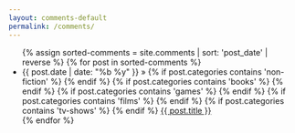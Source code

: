 ```yaml
---
layout: comments-default
permalink: /comments/
---
```


<ul>
  {% assign sorted-comments = site.comments | sort: 'post_date' | reverse %}
  {% for post in sorted-comments %}
    <li>
      <time datetime="{{ post.date }}">{{ post.date | date: "%b %y" }}</time>
      &raquo;
      {% if post.categories contains 'non-fiction' %}
        <i class="fas fa-pencil-alt"></i>
      {% endif %}
      {% if post.categories contains 'books'  %}
        <i class="fas fa-book"></i>
      {% endif %}
      {% if post.categories contains 'games' %}
        <i class="fas fa-gamepad"></i>
      {% endif %}
      {% if post.categories contains 'films' %}
        <i class="fas fa-film"></i>
      {% endif %}
      {% if post.categories contains 'tv-shows' %}
        <i class="fas fa-tv"></i>
      {% endif %}
      <a href="{{ post.url }}">{{ post.title }}</a>
    </li>
  {% endfor %}
</ul>
